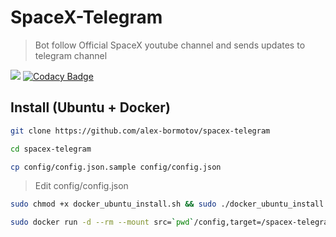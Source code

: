 # SpaceX-Telegram

> Bot follow Official SpaceX youtube channel and sends updates to telegram channel

![](https://github.com/alex-bormotov/spacex-telegram/workflows/Github-CICD/badge.svg)   [![Codacy Badge](https://app.codacy.com/project/badge/Grade/138eb3776f71492ebcb77edc3d37a5d7)](https://www.codacy.com/manual/alex-bormotov/spacex-telegram?utm_source=github.com&amp;utm_medium=referral&amp;utm_content=alex-bormotov/spacex-telegram&amp;utm_campaign=Badge_Grade)

## Install (Ubuntu + Docker)

```bash
git clone https://github.com/alex-bormotov/spacex-telegram
```

```bash
cd spacex-telegram
```

```bash
cp config/config.json.sample config/config.json
```

> Edit config/config.json

```bash
sudo chmod +x docker_ubuntu_install.sh && sudo ./docker_ubuntu_install.sh
```

```bash
sudo docker run -d --rm --mount src=`pwd`/config,target=/spacex-telegram/config,type=bind skilfulll1/spacex-telegram:latest
```